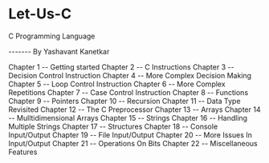 # Let-Us-C
C Programming Language

------- By Yashavant Kanetkar

Chapter 1 -- Getting started
Chapter 2 -- C Instructions 
Chapter 3 -- Decision Control Instruction
Chapter 4 -- More Complex Decision Making
Chapter 5 -- Loop Control Instruction
Chapter 6 -- More Complex Repetitions 
Chapter 7 -- Case Control Instruction
Chapter 8 -- Functions
Chapter 9 -- Pointers
Chapter 10 -- Recursion
Chapter 11 -- Data Type Revisited
Chapter 12 -- The C Preprocessor
Chapter 13 -- Arrays
Chapter 14 -- Mulltidimensional Arrays
Chapter 15 -- Strings
Chapter 16 -- Handling Multiple Strings
Chapter 17 -- Structures
Chapter 18 -- Console Input/Output
Chapter 19 -- File Input/Output
Chapter 20 -- More Issues In Input/Output
Chapter 21 -- Operations On Bits
Chapter 22 -- Miscellaneous Features

